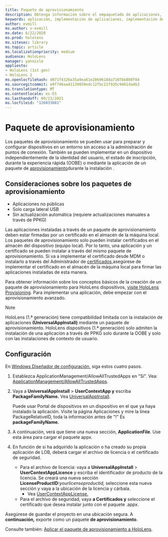 ```yaml
---
title: Paquete de aprovisionamiento
description: Obtenga información sobre el empaquetado de aplicaciones, el aprovisionamiento, la implementación y la implementación de aplicaciones empresariales para HoloLens dispositivos.
keywords: aplicación, implementación de aplicaciones, implementación de aplicaciones empresariales, aprovisionamiento
author: evmill
ms.author: v-evmill
ms.date: 6/22/2020
ms.prod: hololens
ms.sitesec: library
ms.topic: article
ms.localizationpriority: medium
audience: HoloLens
manager: yannisle
appliesto:
- HoloLens (1st gen)
- HoloLens 2
ms.openlocfilehash: d071f4326a35a9ea61e2069618da7107bb808f04
ms.sourcegitcommit: e9f746aa41139859edc12fbc21f926c9461da4b3
ms.translationtype: MT
ms.contentlocale: es-ES
ms.lasthandoff: 09/13/2021
ms.locfileid: "126033081"
---
```

# <a name="provisioning-package"></a>Paquete de aprovisionamiento

Los paquetes de aprovisionamiento se pueden usar para preparar y configurar dispositivos en un entorno sin acceso a la administración de puntos de conexión. También se pueden implementar en un dispositivo independientemente de la identidad del usuario, el estado de inscripción, durante la experiencia rápida (OOBE) o mediante la aplicación de un paquete de [aprovisionamiento](/hololens/hololens-provisioning##apply-a-provisioning-package-to-hololens-during-setup)durante la instalación .

## <a name="provisioning-packages-considerations"></a>Consideraciones sobre los paquetes de aprovisionamiento

* Aplicaciones no públicas
* Solo carga lateral USB
* Sin actualización automática (requiere actualizaciones manuales a través de PPKG)

Las aplicaciones instaladas a través de un paquete de aprovisionamiento deben estar firmadas por un certificado en el almacén de la máquina local. Los paquetes de aprovisionamiento solo pueden instalar certificados en el almacén del dispositivo (equipo local). Por lo tanto, una aplicación y un certificado se pueden instalar a través del mismo paquete de aprovisionamiento. Si va a implementar el certificado desde MDM o instalarlo a través del Administrador de [certificados,](certificate-manager.md)asegúrese de implementar el certificado en el almacén de la máquina local para firmar las aplicaciones instaladas de esta manera.

Para obtener información sobre los conceptos básicos de la creación de un paquete de aprovisionamiento para HoloLens dispositivos, [visite HoloLens Provisioning](/hololens/hololens-provisioning). Para implementar una aplicación, debe empezar con el aprovisionamiento avanzado.

> [!NOTE]
> HoloLens (1.ª generación) tiene compatibilidad limitada con la instalación de aplicaciones **(UniversalAppInstall)** mediante un paquete de aprovisionamiento. HoloLens dispositivos (1.ª generación) solo admiten la instalación de una aplicación a través de PPKG solo durante la OOBE y solo con las instalaciones de contexto de usuario.

## <a name="setup"></a>Configuración

En [Windows Diseñador de configuración,](https://www.microsoft.com/store/productId/9NBLGGH4TX22) siga estos cuatro pasos.

1. Establezca ApplicationManagement/AllowAllTrustedApps en "Sí". Vea: [ApplicationManagement/AllowAllTrustedApps](/windows/client-management/mdm/policy-csp-applicationmanagement#applicationmanagement-allowalltrustedapps).

2. Vaya a **UniversalAppInstall**  >  **UserContextApp y** escriba **PackageFamilyName.** Vea [UniversalAppInstall](/windows/configuration/wcd/wcd-universalappinstall).

   Puede usar Portal de dispositivos en un dispositivo en el que ya haya instalado la aplicación. Visite la página Aplicaciones y mire la línea PackageRelativeID, toda la información antes de "!" Es **packageFamilyName.**

3. A continuación, verá que tiene una nueva sección, **ApplicationFile**. Use esta área para cargar el paquete appx.

4. En función de si ha adquirido la aplicación o ha creado su propia aplicación de LOB, deberá cargar el archivo de licencia o el certificado de seguridad.

    - Para el archivo de licencia: vaya a **UniversalAppInstall**  >  **UserContextAppLicence** y escriba el identificador de producto de la licencia. Se creará una nueva sección <b>LicenseProductID:</b><i>yourlicenseproductid,</i> seleccione esta nueva sección y vaya a la ubicación de la licencia y cárbala.
        - Vea [UserContextAppLicense.](/windows/configuration/wcd/wcd-universalappinstall#usercontextapplicense)
    - Para el archivo de seguridad, vaya **a Certificados y** seleccione el certificado que desea instalar junto con el paquete .appx.

Asegúrese de guardar el proyecto en una ubicación segura. A **continuación,** exporte como un paquete **de aprovisionamiento**.  

Consulte también: [Aplicar el paquete de aprovisionamiento a HoloLens](/hololens/hololens-provisioning#apply-a-provisioning-package-to-hololens-during-setup).

